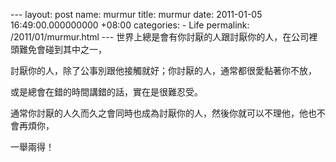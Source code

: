 --- layout: post name: murmur title: murmur date: 2011-01-05 16:49:00.000000000 +08:00 categories: - Life permalink: /2011/01/murmur.html --- 世界上總是會有你討厭的人跟討厭你的人，在公司裡頭難免會碰到其中之一，  
    
討厭你的人，除了公事別跟他接觸就好；你討厭的人，通常都很愛黏著你不放，  
    
或是總會在錯的時間講錯的話，實在是很難忍受。  
    
通常你討厭的人久而久之會同時也成為討厭你的人，然後你就可以不理他，他也不會再煩你，  
    
一舉兩得！
